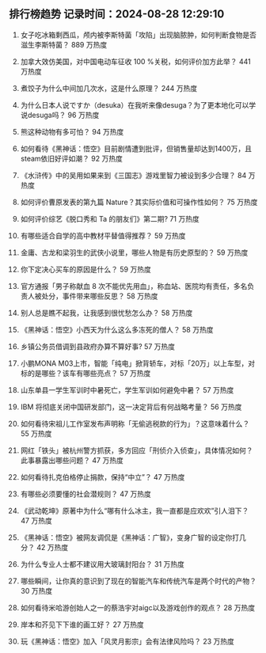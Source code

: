 
## 排行榜趋势 记录时间：2024-08-28 12:29:10
  
  1. 女子吃冰箱剩西瓜，颅内被李斯特菌「攻陷」出现脑脓肿，如何判断食物是否滋生李斯特菌？ 889 万热度
    
  2. 加拿大效仿美国，对中国电动车征收 100 %关税，如何评价加方此举？ 441 万热度
    
  3. 煮饺子为什么中间加几次水，这是什么原理？ 244 万热度
    
  4. 为什么日本人说ですか（desuka）在我听来像desuga？为了更本地化可以学说desuga吗？ 96 万热度
    
  5. 熊这种动物有多可怕？ 94 万热度
    
  6. 如何看待《黑神话：悟空》目前剧情遭到批评，但销售量却达到1400万，且steam依旧好评如潮？ 92 万热度
    
  7. 《水浒传》中的吴用如果来到《三国志》游戏里智力被设到多少合理？ 84 万热度
    
  8. 如何评价曹原发表的第九篇 Nature？其实际价值和可操作性如何？ 75 万热度
    
  9. 如何评价综艺《脱口秀和 Ta 的朋友们》第二期? 71 万热度
    
  10. 有哪些适合自学的高中教材平替值得推荐？ 59 万热度
    
  11. 金庸、古龙和梁羽生的武侠小说里，哪些人物是有历史原型的？ 59 万热度
    
  12. 你下定决心买车的原因是什么？ 59 万热度
    
  13. 官方通报「男子称献血 8 次不能优先用血」，称血站、医院均有责任，多名负责人被处分，事件带来哪些反思？ 58 万热度
    
  14. 别人总是瞧不起我，让我感到很忧愁怎么办？ 58 万热度
    
  15. 《黑神话：悟空》小西天为什么这么多冻死的僧人？ 58 万热度
    
  16. 乡镇公务员借调到县政府办算不算好事? 57 万热度
    
  17. 小鹏MONA M03上市，智能「纯电」掀背轿车，对标「20万」以上车型，对标的是哪些？该车有哪些亮点？ 57 万热度
    
  18. 山东单县一学生军训时中暑死亡，学生军训如何避免中暑？ 57 万热度
    
  19. IBM 将彻底关闭中国研发部门，这一决定背后有何战略考量？ 56 万热度
    
  20. 如何看待宋祖儿工作室发布声明称「无偷逃税款的行为」？这意味着什么？ 55 万热度
    
  21. 网红「铁头」被杭州警方抓获，多方回应「刑侦介入侦查」，具体情况如何？此事暴露出哪些问题？ 47 万热度
    
  22. 如何看待扎克伯格停止捐款，保持“中立”？ 47 万热度
    
  23. 有哪些必须要懂的社会潜规则？ 47 万热度
    
  24. 《武动乾坤》原著中为什么“哪有什么冰主，我一直都是应欢欢”引人泪下？ 47 万热度
    
  25. 《黑神话：悟空》被网友调侃是《黑神话：广智》，变身广智的设定你打几分？ 42 万热度
    
  26. 为什么专业人士都不建议用大玻璃封阳台？ 31 万热度
    
  27. 哪些瞬间，让你真的意识到了现在的智能汽车和传统汽车是两个时代的产物？ 30 万热度
    
  28. 如何看待米哈游创始人之一的蔡浩宇对aigc以及游戏创作的观点？ 28 万热度
    
  29. 岸本和芥见下下谁的画工好？ 27 万热度
    
  30. 玩《黑神话：悟空》加入「风灵月影宗」会有法律风险吗？ 23 万热度
    